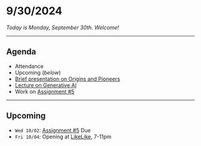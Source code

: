 # 9/30/2024

*Today is Monday, September 30th. Welcome!*

---
## Agenda

* Attendance
* Upcoming (*below*)
* [Brief presentation on Origins and Pioneers](https://golancourses.net/fall23/daily-notes/september/09-11/)
* [Lecture on Generative AI](https://github.com/golanlevin/lectures/tree/master/lecture_cnns_and_gans)
* Work on [Assignment #5](../assignments/assignment_5.md) 

---
## Upcoming

* `Wed 10/02`: [Assignment #5](../assignments/assignment_5.md) Due
* `Fri 10/04`: Opening at [LikeLike](https://likelike.org/), 7-11pm


